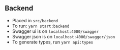 ## Backend

* Placed in `src/backend`
* To run: `yarn start:backend`
* Swagger ui is on `localhost:4000/swagger`
* Swagger json is on `localhost:4000/swagger/json`
* To generate types, run `yarn api:types` 